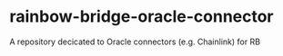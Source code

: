 # rainbow-bridge-oracle-connector
A repository decicated to Oracle connectors (e.g. Chainlink) for RB
